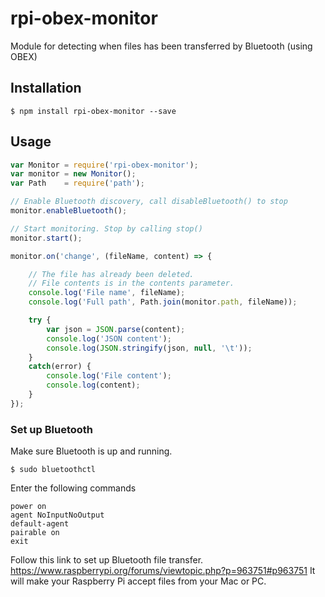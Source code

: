 # rpi-obex-monitor

Module for detecting when files has been transferred by Bluetooth (using OBEX)

## Installation
	$ npm install rpi-obex-monitor --save


## Usage

````javascript
var Monitor = require('rpi-obex-monitor');
var monitor = new Monitor();
var Path    = require('path');

// Enable Bluetooth discovery, call disableBluetooth() to stop
monitor.enableBluetooth();

// Start monitoring. Stop by calling stop()
monitor.start();

monitor.on('change', (fileName, content) => {

	// The file has already been deleted.
	// File contents is in the contents parameter.
    console.log('File name', fileName);
    console.log('Full path', Path.join(monitor.path, fileName));

    try {
        var json = JSON.parse(content);
		console.log('JSON content');
        console.log(JSON.stringify(json, null, '\t'));
    }
    catch(error) {
        console.log('File content');
        console.log(content);
    }
});
````

### Set up Bluetooth

Make sure Bluetooth is up and running.

    $ sudo bluetoothctl

Enter the following commands

    power on
    agent NoInputNoOutput
    default-agent
    pairable on
    exit

Follow this link to set up Bluetooth file transfer. https://www.raspberrypi.org/forums/viewtopic.php?p=963751#p963751
It will make your Raspberry Pi accept files from your Mac or PC.
